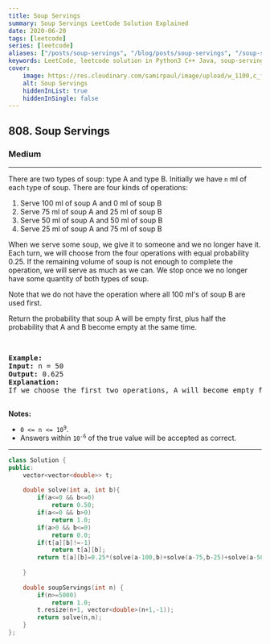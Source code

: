 ```yaml
---
title: Soup Servings
summary: Soup Servings LeetCode Solution Explained
date: 2020-06-20
tags: [leetcode]
series: [leetcode]
aliases: ["/posts/soup-servings", "/blog/posts/soup-servings", "/soup-servings"]
keywords: LeetCode, leetcode solution in Python3 C++ Java, soup-servings solution
cover:
    image: https://res.cloudinary.com/samirpaul/image/upload/w_1100,c_fit,co_rgb:FFFFFF,l_text:Arial_70_bold:Soup Servings/problem-solving.webp
    alt: Soup Servings
    hiddenInList: true
    hiddenInSingle: false
---
```



<h2>808. Soup Servings</h2><h3>Medium</h3><hr><div><p>There are two types of soup: type A and type B. Initially we have <code>n</code> ml of each type of soup. There are four kinds of operations:</p>

<ol>
	<li>Serve 100 ml of soup A and 0 ml of soup B</li>
	<li>Serve 75 ml of soup A and 25&nbsp;ml of soup B</li>
	<li>Serve 50 ml of soup A and 50 ml of soup B</li>
	<li>Serve 25&nbsp;ml of soup A and 75&nbsp;ml of soup B</li>
</ol>

<p>When we serve some soup, we give it to someone and we no longer have it. Each turn, we will choose from the four operations with equal probability 0.25. If the remaining volume of soup is not enough to complete the operation, we will serve&nbsp;as much as we can. We stop once we no longer have some quantity of both types of soup.</p>

<p>Note that we do not have the operation where all 100 ml's of soup B are used first.</p>

<p>Return the probability that soup A will be empty first, plus half the probability that A and B become empty at the same time.</p>

<p>&nbsp;</p>

<pre><strong>Example:</strong>
<strong>Input:</strong> n = 50
<strong>Output:</strong> 0.625
<strong>Explanation:</strong> 
If we choose the first two operations, A will become empty first. For the third operation, A and B will become empty at the same time. For the fourth operation, B will become empty first. So the total probability of A becoming empty first plus half the probability that A and B become empty at the same time, is 0.25 * (1 + 1 + 0.5 + 0) = 0.625.

</pre>

<p><strong>Notes:</strong></p>

<ul>
	<li><code>0 &lt;= n &lt;= 10<sup>9</sup></code>.</li>
	<li>Answers within <code>10<sup>-6</sup></code> of the true value will be accepted as correct.</li>
</ul>
</div>

---




```cpp
class Solution {
public:
    vector<vector<double>> t;
    
    double solve(int a, int b){
        if(a<=0 && b<=0)
            return 0.50;
        if(a<=0 && b>0)
            return 1.0;
        if(a>0 && b<=0)
            return 0.0;
        if(t[a][b]!=-1)
            return t[a][b];
        return t[a][b]=0.25*(solve(a-100,b)+solve(a-75,b-25)+solve(a-50,b-50)+solve(a-25,b-75));
        
    }
    
    double soupServings(int n) {
        if(n>=5000)
            return 1.0;
        t.resize(n+1, vector<double>(n+1,-1));
        return solve(n,n);
    }
};
```
